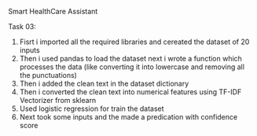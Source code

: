 Smart HealthCare Assistant

Task 03:
1) Fisrt i imported all the required libraries and cereated the dataset of 20 inputs
2) Then i used pandas to load the dataset next i wrote a function which processes the data (like converting it into lowercase and removing all the punctuations)
3) Then i added the clean text in the dataset dictionary
4) Then i converted the clean text into numerical features using TF-IDF Vectorizer from sklearn
5) Used logistic regression for train the dataset
6) Next took some inputs and the made a predication with confidence score
   
